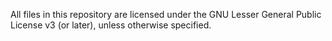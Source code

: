 All files in this repository are licensed under the GNU Lesser General Public License v3 (or later), unless otherwise specified.
